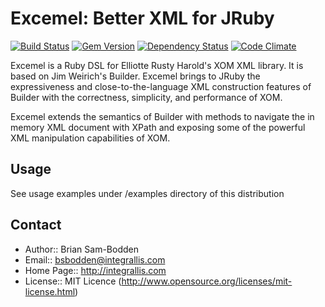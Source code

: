 # Excemel: Better XML for JRuby

[![Build Status](https://secure.travis-ci.org/integrallis/excemel.png?branch=master)](http://travis-ci.org/integrallis/excemel) 
[![Gem Version](https://badge.fury.io/rb/excemel.png)](http://badge.fury.io/rb/excemel)
[![Dependency Status](https://gemnasium.com/integrallis/excemel.png)](https://gemnasium.com/integrallis/excemel) 
[![Code Climate](https://codeclimate.com/github/integrallis/excemel.png)](https://codeclimate.com/github/integrallis/excemel)

Excemel is a Ruby DSL for Elliotte Rusty Harold's XOM XML library. It is based 
on Jim Weirich's Builder. Excemel brings to JRuby the expressiveness and 
close-to-the-language XML construction features of Builder with the correctness, 
simplicity, and performance of XOM.

Excemel extends the semantics of Builder with methods to navigate the 
in memory XML document with XPath and exposing some of the powerful XML
manipulation capabilities of XOM.

## Usage

See usage examples under /examples directory of this distribution

## Contact

* Author::     Brian Sam-Bodden
* Email::      bsbodden@integrallis.com
* Home Page::  http://integrallis.com
* License::    MIT Licence (http://www.opensource.org/licenses/mit-license.html)


